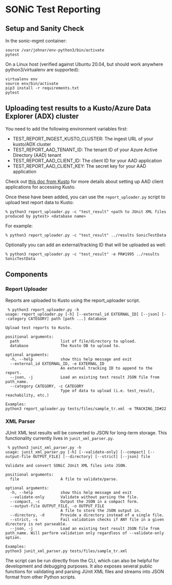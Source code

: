 # SONiC Test Reporting

## Setup and Sanity Check
In the sonic-mgmt container:
```
source /var/johnar/env-python3/bin/activate
pytest
```

On a Linux host (verified against Ubuntu 20.04, but should work anywhere python3/virtualenv are supported):
```
virtualenv env
source env/bin/activate
pip3 install -r requirements.txt
pytest
```

## Uploading test results to a Kusto/Azure Data Explorer (ADX) cluster
You need to add the following environment variables first:
- TEST_REPORT_INGEST_KUSTO_CLUSTER: The ingest URL of your kusto/ADX cluster
- TEST_REPORT_AAD_TENANT_ID: The tenant ID of your Azure Active Directory (AAD) tenant
- TEST_REPORT_AAD_CLIENT_ID: The client ID for your AAD application
- TEST_REPORT_AAD_CLIENT_KEY: The secret key for your AAD application

Check out [this doc from Kusto](https://docs.microsoft.com/en-us/azure/data-explorer/provision-azure-ad-app) for more details about setting up AAD client applications for accessing Kusto.

Once these have been added, you can use the `report_uploader.py` script to upload test report data to Kusto:
```
% python3 report_uploader.py -c "test_result" <path to JUnit XML files produced by pytest> <database name>
```

For example:
```
% python3 report_uploader.py -c "test_result" ../results SonicTestData
```

Optionally you can add an external/tracking ID that will be uploaded as well:
```
% python3 report_uploader.py -c "test_result" -e PR#1995 ../results SonicTestData
```

## Components

### Report Uploader
Reports are uploaded to Kusto using the report_uploader script.
```
 % python3 report_uploader.py -h
usage: report_uploader.py [-h] [--external_id EXTERNAL_ID] [--json] [--category CATEGORY] path [path ...] database

Upload test reports to Kusto.

positional arguments:
  path                  list of file/directory to upload.
  database              The Kusto DB to upload to.

optional arguments:
  -h, --help            show this help message and exit
  --external_id EXTERNAL_ID, -e EXTERNAL_ID
                        An external tracking ID to append to the report.
  --json, -j            Load an existing test result JSON file from path_name.
  --category CATEGORY, -c CATEGORY
                        Type of data to upload (i.e. test_result, reachability, etc.)

Examples:
python3 report_uploader.py tests/files/sample_tr.xml -e TRACKING_ID#22
```

### XML Parser
JUnit XML test results will be converted to JSON for long-term storage. This functionality currently lives in `junit_xml_parser.py`.
```
 % python3 junit_xml_parser.py -h
usage: junit_xml_parser.py [-h] [--validate-only] [--compact] [--output-file OUTPUT_FILE] [--directory] [--strict] [--json] file

Validate and convert SONiC JUnit XML files into JSON.

positional arguments:
  file                  A file to validate/parse.

optional arguments:
  -h, --help            show this help message and exit
  --validate-only       Validate without parsing the file.
  --compact, -c         Output the JSON in a compact form.
  --output-file OUTPUT_FILE, -o OUTPUT_FILE
                        A file to store the JSON output in.
  --directory, -d       Provide a directory instead of a single file.
  --strict, -s          Fail validation checks if ANY file in a given directory is not parseable.
  --json, -j            Load an existing test result JSON file from path_name. Will perform validation only regardless of --validate-only option.

Examples:
python3 junit_xml_parser.py tests/files/sample_tr.xml
```

The script can be run directly from the CLI, which can also be helpful for development and debugging purposes. It also exposes several public functions for validating and parsing JUnit XML files and streams into JSON format from other Python scripts.
